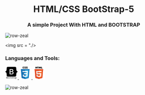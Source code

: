 <h1 align="center">HTML/CSS BootStrap-5</h1>
<h3 align="center">A simple Project With HTML and BOOTSTRAP</h3>

<p align="left"> <img src="https://komarev.com/ghpvc/?username=row-zeal&label=Profile%20views&color=0e75b6&style=flat" alt="row-zeal" /> </p>

<img src = "./>
<p align="left">
</p>

<h3 align="left">Languages and Tools:</h3>
<p align="left"> <a href="https://getbootstrap.com" target="_blank" rel="noreferrer"> <img src="https://raw.githubusercontent.com/devicons/devicon/master/icons/bootstrap/bootstrap-plain-wordmark.svg" alt="bootstrap" width="40" height="40"/> </a> <a href="https://www.w3schools.com/css/" target="_blank" rel="noreferrer"> <img src="https://raw.githubusercontent.com/devicons/devicon/master/icons/css3/css3-original-wordmark.svg" alt="css3" width="40" height="40"/> </a> <a href="https://www.w3.org/html/" target="_blank" rel="noreferrer"> <img src="https://raw.githubusercontent.com/devicons/devicon/master/icons/html5/html5-original-wordmark.svg" alt="html5" width="40" height="40"/> </a>  </p>

<p><img align="center" src="https://github-readme-streak-stats.herokuapp.com/?user=row-zeal&" alt="row-zeal" /></p>
